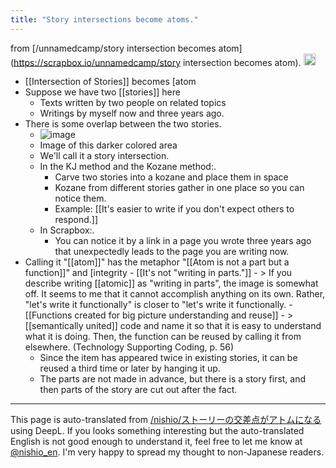 ```yaml
---
title: "Story intersections become atoms."
---
```


from [/unnamedcamp/story intersection becomes atom](https://scrapbox.io/unnamedcamp/story intersection becomes atom).
<img src='https://scrapbox.io/api/pages/unnamedcamp/nishio/icon' alt='/unnamedcamp/nishio.icon' height="19.5"/>
- [[Intersection of Stories]] becomes [atom
- Suppose we have two [[stories]] here
    - Texts written by two people on related topics
    - Writings by myself now and three years ago.
- There is some overlap between the two stories.
    - ![image](https://gyazo.com/9bee20de684b3b240d337c9d47c6000d/thumb/1000)
    - Image of this darker colored area
    - We'll call it a story intersection.
    - In the KJ method and the Kozane method:.
        - Carve two stories into a kozane and place them in space
        - Kozane from different stories gather in one place so you can notice them.
        - Example: [[It's easier to write if you don't expect others to respond.]]
    - In Scrapbox:.
        - You can notice it by a link in a page you wrote three years ago that unexpectedly leads to the page you are writing now.
- Calling it "[[atom]]" has the metaphor "[[Atom is not a part but a function]]" and [integrity
        - [[It's not "writing in parts."]]
        - > If you describe writing [[atomic]] as "writing in parts", the image is somewhat off. It seems to me that it cannot accomplish anything on its own. Rather, "let's write it functionally" is closer to "let's write it functionally.
        - [[Functions created for big picture understanding and reuse]]
        - >  [[semantically united]] code and name it so that it is easy to understand what it is doing. Then, the function can be reused by calling it from elsewhere. (Technology Supporting Coding, p. 56)
    - Since the item has appeared twice in existing stories, it can be reused a third time or later by hanging it up.
    - The parts are not made in advance, but there is a story first, and then parts of the story are cut out after the fact.
---
This page is auto-translated from [/nishio/ストーリーの交差点がアトムになる](https://scrapbox.io/nishio/ストーリーの交差点がアトムになる) using DeepL. If you looks something interesting but the auto-translated English is not good enough to understand it, feel free to let me know at [@nishio_en](https://twitter.com/nishio_en). I'm very happy to spread my thought to non-Japanese readers.